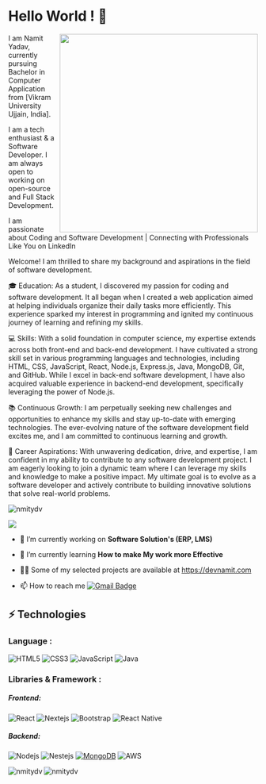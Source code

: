 # Hello World ! 👋



<img  align="right" width="400" src="https://user-images.githubusercontent.com/55389276/140866485-8fb1c876-9a8f-4d6a-98dc-08c4981eaf70.gif"/>

I am Namit Yadav, currently pursuing Bachelor in Computer Application from [Vikram University Ujjain, India]. 
<br/>

I am a tech enthusiast & a Software Developer. I am always open to working on open-source and Full Stack Development. 
<br/>

I am passionate about Coding and Software Development | Connecting with Professionals Like You on LinkedIn

Welcome! I am thrilled to share my background and aspirations in the field of software development.

🎓 Education: As a student, I discovered my passion for coding and software development. It all began when I created a web application aimed at helping individuals organize their daily tasks more efficiently. This experience sparked my interest in programming and ignited my continuous journey of learning and refining my skills.

💻 Skills: With a solid foundation in computer science, my expertise extends across both front-end and back-end development. I have cultivated a strong skill set in various programming languages and technologies, including HTML, CSS, JavaScript, React, Node.js, Express.js, Java, MongoDB, Git, and GitHub. While I excel in back-end software development, I have also acquired valuable experience in backend-end development, specifically leveraging the power of Node.js.

📚 Continuous Growth: I am perpetually seeking new challenges and opportunities to enhance my skills and stay up-to-date with emerging technologies. The ever-evolving nature of the software development field excites me, and I am committed to continuous learning and growth.

🚀 Career Aspirations: With unwavering dedication, drive, and expertise, I am confident in my ability to contribute to any software development project. I am eagerly looking to join a dynamic team where I can leverage my skills and knowledge to make a positive impact. My ultimate goal is to evolve as a software developer and actively contribute to building innovative solutions that solve real-world problems.


<p align="left"> <img src="https://komarev.com/ghpvc/?username=mayankjaiswal1709&label=Profile%20views&color=0e75b6&style=flat" alt="nmitydv" /> </p>

<p align="left"> <a href="https://github-profile-trophy.vercel.app/?username=ryo-ma&theme=flat"><img src="https://github-profile-trophy.vercel.app/?username=ryo-ma&theme=flat" /></a> </p>

- 🔭 I’m currently working on **Software Solution's (ERP, LMS)**

- 🌱 I’m currently learning **How to make My work more Effective**

- 👨‍💻 Some of my selected projects are available at https://devnamit.com

- 📫 How to reach me [![Gmail Badge](https://img.shields.io/badge/yadavnamit605@gmail.com-D14836?style=for-the-badge&logo=gmail&logoColor=white&link=mailto:mayankjaiswal20180@gmail.com)](mailto:yadavnamit605@gmail.com)

## ⚡ Technologies

### Language :
![HTML5](https://img.shields.io/badge/-HTML5-E34F26?style=flat-square&logo=html5&logoColor=white)
![CSS3](https://img.shields.io/badge/-CSS3-1572B6?style=flat-square&logo=css3)
![JavaScript](https://img.shields.io/badge/-JavaScript-black?style=flat-square&logo=javascript)
![Java](https://img.shields.io/badge/-java-E34A86?style=flat-square&logo=java)


### Libraries & Framework :

##### Frontend:
![React](https://img.shields.io/badge/-React-black?style=flat-square&logo=react)
![Nextejs](https://img.shields.io/badge/-Nextjs-black?style=flat-square&logo=nextjs)
![Bootstrap](https://img.shields.io/badge/-Bootstrap-563D7C?style=flat-square&logo=bootstrap)
![React Native](https://img.shields.io/badge/-ReactNative-blue?style=flat-square&logo=reactnative)

##### Backend:
![Nodejs](https://img.shields.io/badge/-Nodejs-black?style=flat-square&logo=Node.js)
![Nestejs](https://img.shields.io/badge/-Nestjs-red?style=flat-square&logo=nestjs)
<a href="#"><img alt="MongoDB" src ="https://img.shields.io/badge/MongoDB-%234ea94b.svg?logo=mongodb&logoColor=white"></a>
![AWS](https://img.shields.io/badge/-AWS-grey?style=flat-square&logo=aws)



<p><img align="left" src="https://github-readme-stats.vercel.app/api/top-langs?username=nmitydv&show_icons=true&locale=en&layout=compact" alt="nmitydv" /></p>

<p><img align="center" src="https://github-readme-streak-stats.herokuapp.com/?user=nmitydv&" alt="nmitydv" /></p>




